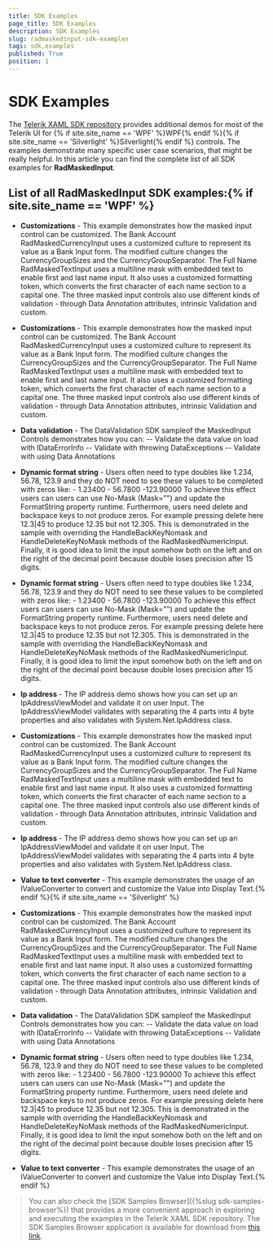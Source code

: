 ```yaml
---
title: SDK Examples
page_title: SDK Examples
description: SDK Examples
slug: radmaskedinput-sdk-examples
tags: sdk,examples
published: True
position: 1
---
```


# SDK Examples



The [Telerik XAML SDK repository](https://github.com/telerik/xaml-sdk/tree/master/) provides additional demos for most of the Telerik UI for {% if site.site_name == 'WPF' %}WPF{% endif %}{% if site.site_name == 'Silverlight' %}Silverlight{% endif %} controls. The examples demonstrate many specific user case scenarios, that might be really helpful. In this article you can find the complete list of all SDK examples for __RadMaskedInput__.

## List of all RadMaskedInput SDK examples:{% if site.site_name == 'WPF' %}

* __Customizations__ - This example demonstrates how the masked input control can be customized. 	The Bank Account RadMaskedCurrencyInput uses a customized culture to represent its value as a Bank Input form. The modified culture changes the CurrencyGroupSizes and the CurrencyGroupSeparator. 	The Full Name RadMaskedTextInput uses a multiline mask with embedded text to enable first and last name input. It also uses a customized formatting token, which converts the first character of each name section to a capital one. The three masked input controls also use different kinds of validation - through Data Annotation attributes, intrinsic Validation and custom.

* __Customizations__ - This example demonstrates how the masked input control can be customized. 	The Bank Account RadMaskedCurrencyInput uses a customized culture to represent its value as a Bank Input form. The modified culture changes the CurrencyGroupSizes and the CurrencyGroupSeparator. 	The Full Name RadMaskedTextInput uses a multiline mask with embedded text to enable first and last name input. It also uses a customized formatting token, which converts the first character of each name section to a capital one. The three masked input controls also use different kinds of validation - through Data Annotation attributes, intrinsic Validation and custom.

* __Data validation__ - The DataValidation SDK sampleof the MaskedInput Controls demonstrates how you can:    -- Validate the data value on load with IDataErrorInfo    -- Validate with throwing DataExceptions      -- Validate with using Data Annotations

* __Dynamic format string__ - Users often need to type doubles like 1.234, 56.78, 123.9 and they do NOT need to see these values to be completed with zeros like: 	- 1.23400 	- 56.7800 	-123.90000 To achieve this effect users can users can use No-Mask (Mask="") and update the FormatString property runtime. Furthermore, users need delete and backspace keys to not produce zeros. For example pressing delete here 12.3|45 to produce 12.35 but not 12.305. This is demonstrated in the sample with overriding the HandleBackKeyNomask and HandleDeleteKeyNoMask methods of the RadMaskedNumericInput. Finally, it is good idea to limit the input somehow both on the left and on the right of  the decimal point because double loses precision after 15 digits.

* __Dynamic format string__ - Users often need to type doubles like 1.234, 56.78, 123.9 and they do NOT need to see these values to be completed with zeros like: 	- 1.23400 	- 56.7800 	-123.90000 To achieve this effect users can users can use No-Mask (Mask="") and update the FormatString property runtime. Furthermore, users need delete and backspace keys to not produce zeros. For example pressing delete here 12.3|45 to produce 12.35 but not 12.305. This is demonstrated in the sample with overriding the HandleBackKeyNomask and HandleDeleteKeyNoMask methods of the RadMaskedNumericInput. Finally, it is good idea to limit the input somehow both on the left and on the right of  the decimal point because double loses precision after 15 digits.

* __Ip address__ - The IP address demo shows how you can set up an IpAddressViewModel and validate it on user Input. The IpAddressViewModel validates with separating the 4 parts into 4 byte properties and also validates with System.Net.IpAddress class.

* __Customizations__ - This example demonstrates how the masked input control can be customized. 	The Bank Account RadMaskedCurrencyInput uses a customized culture to represent its value as a Bank Input form. The modified culture changes the CurrencyGroupSizes and the CurrencyGroupSeparator. 	The Full Name RadMaskedTextInput uses a multiline mask with embedded text to enable first and last name input. It also uses a customized formatting token, which converts the first character of each name section to a capital one. The three masked input controls also use different kinds of validation - through Data Annotation attributes, intrinsic Validation and custom.

* __Ip address__ - The IP address demo shows how you can set up an IpAddressViewModel and validate it on user Input. The IpAddressViewModel validates with separating the 4 parts into 4 byte properties and also validates with System.Net.IpAddress class.

* __Value to text converter__ - This example demonstrates the usage of an IValueConverter to convert and customize the Value into Display Text.{% endif %}{% if site.site_name == 'Silverlight' %}

* __Customizations__ - This example demonstrates how the masked input control can be customized. 	The Bank Account RadMaskedCurrencyInput uses a customized culture to represent its value as a Bank Input form. The modified culture changes the CurrencyGroupSizes and the CurrencyGroupSeparator. 	The Full Name RadMaskedTextInput uses a multiline mask with embedded text to enable first and last name input. It also uses a customized formatting token, which converts the first character of each name section to a capital one. The three masked input controls also use different kinds of validation - through Data Annotation attributes, intrinsic Validation and custom.

* __Data validation__ - The DataValidation SDK sampleof the MaskedInput Controls demonstrates how you can:    -- Validate the data value on load with IDataErrorInfo    -- Validate with throwing DataExceptions      -- Validate with using Data Annotations

* __Dynamic format string__ - Users often need to type doubles like 1.234, 56.78, 123.9 and they do NOT need to see these values to be completed with zeros like: 	- 1.23400 	- 56.7800 	-123.90000 To achieve this effect users can users can use No-Mask (Mask="") and update the FormatString property runtime. Furthermore, users need delete and backspace keys to not produce zeros. For example pressing delete here 12.3|45 to produce 12.35 but not 12.305. This is demonstrated in the sample with overriding the HandleBackKeyNomask and HandleDeleteKeyNoMask methods of the RadMaskedNumericInput. Finally, it is good idea to limit the input somehow both on the left and on the right of  the decimal point because double loses precision after 15 digits.

* __Value to text converter__ - This example demonstrates the usage of an IValueConverter to convert and customize the Value into Display Text.{% endif %}

>You can also check the [SDK Samples Browser]({%slug sdk-samples-browser%}) that provides a more convenient approach in exploring and executing the examples in the Telerik XAML SDK repository. The SDK Samples Browser application is available for download from [this link](http://demos.telerik.com/xaml-sdkbrowser/).
